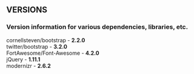 ## VERSIONS

### Version information for various dependencies, libraries, etc.

cornellsteven/bootstrap -   **2.2.0**  
twitter/bootstrap -         **3.2.0**  
FortAwesome/Font-Awesome -  **4.2.0**  
jQuery -                    **1.11.1**  
modernizr -                 **2.6.2**  
